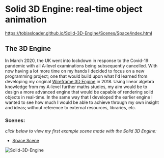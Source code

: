 

# Solid 3D Engine: real-time object animation

https://tobiasloader.github.io/Solid-3D-Engine/Scenes/Space/index.html

## The 3D Engine


In March 2020, the UK went into lockdown in response to the Covid-19 pandemic with all A-level examinations being subsequently cancelled. With now having a lot more time on my hands I decided to focus on a new programming project; one that would build upon what I'd learned from developing my original [Wireframe 3D Engine](https://tobiasloader.github.io/Wireframe-3D-Engine) in 2018.  Using linear algebra knowledge from my A-level further maths studies, my aim would be to design a more advanced engine that would be capable of rendering solid objects in real-time. In the same way that I developed the earlier engine I wanted to see how much I would be able to achieve through my own insight and ideas; without reference to external resources, libraries, etc. 


### Scenes:

*click below to view my first example scene made with the Solid 3D Engine:*

- [Space Scene](https://tobiasloader.github.io/Solid-3D-Engine/Scenes/Space/index.html)

![Solid-3D-Engine](https://github.com/TobiasLoader/Solid-3D-Engine/blob/master/Scenes/Space/Solid-3D-Engine-Space.png)